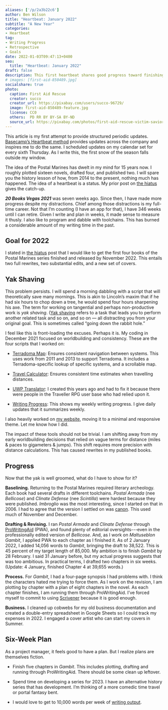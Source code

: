 ```yaml
---
aliases: ['/p/2a3b22c6']
author: Ben Wilson
title: "Heartbeat: January 2022"
subtitle: "A New Year"
categories:
- Heartbeat
tag:
- Writing Progress
- Retrospective
- Goals
date: 2022-01-03T09:47:13+0400
seo:
  title: "Heartbeat: January 2022"
draft: false
description: This first heartbeat shares good progress toward finishing 4 books in 2022.
# images: [first-aid-850489.jpg]
socialshare: true
photo:
  caption: First Aid Rescue
  creator: succo
  creator_url: https://pixabay.com/users/succo-96729/
  image: first-aid-850489-feature.jpg
  license: CC0
  others:  PD RR BY BY-SA BY-ND
  source_url: https://pixabay.com/photos/first-aid-rescue-victim-savior-850489/
---
```


This article is my first attempt to provide structured periodic updates. [Basecamp’s Heartbeat method](https://world.hey.com/jason/what-s-in-a-heartbeat-4fd72d0e) provides updates across the company and inspires me to do the same. I scheduled updates on my calendar set for every sixth Thursday. As I write this, the first snow of the season falls outside my window.

The idea of the Postal Marines has dwelt in my mind for 15 years now. I roughly plotted sixteen novels, drafted four, and published two. I will spare you the history lesson of how, from 2014 to the present, nothing much has happened. The idea of a heartbeat is a status. My prior post on [the hiatus](/p/223fe4c7) gives the catch-up.

***20 Books Vegas 2021*** was seven weeks ago. Since then, I have made more progress despite my distractions. Chief among those distractions is my full-time career. Not that I’m counting (I have an app for that), I have 346 weeks until I can retire. Given I write and plan in weeks, it made sense to measure it thusly. I also like to program and dabble with toolchains. This has burned a considerable amount of my writing time in the past.

## Goal for 2022

I stated in [the hiatus](/p/223fe4c7) post that I would like to get the first four books of the Postal Marines series finished and released by November 2022. This entails two full rewrites, two substantial edits, and a new set of covers.

## Yak Shaving

This problem persists. I will spend a morning dabbling with a script that will theoretically save many mornings. This is akin to Lincoln’s maxim that if he had six hours to chop down a tree, he would spend four hours sharpening his axe. The term for working on tangential and perhaps non-productive work is *yak shaving*. ([Yak shaving](https://americanexpress.io/yak-shaving/) refers to a task that leads you to perform another related task and so on, and so on — all distracting you from your original goal. This is sometimes called “going down the rabbit hole.”

I feel like this is front-loading the excuses. Perhaps it is. My coding in December 2021 focused on worldbuilding and consistency. These are the four scripts that I worked on:

* [Terradoma Map](/tools/69939382): Ensures consistent navigation between systems. This uses work from 2011 and 2013 to support Terradoma. It includes a Terradoma-specific lookup of specific systems, and a scrollable map.

* [Travel Calculator](/tools/6561642b): Ensures consistent time estimates when travelling distances.

* [UWP Translator](/tools/6bce898c): I created this years ago and had to fix it because there were people in the Traveller RPG user base who had relied upon it.

* [Writing Progress](/tools/2a42a84a): This shows my weekly writing progress. I give daily updates that it summarizes weekly.

I also heavily worked on [my website](https://benwilson.io/), moving it to a minimal and responsive theme. Let me know how I did.

The impact of these tools should not be trivial. I am shifting away from my early worldbuilding decisions that relied on vague terms for distance (miles & paces to gigameters & jumps). This shift requires more precision with distance calculations. This has caused rewrites in my published books.

## Progress

Now that the yak is well groomed, what do I have to show for it?

**Baselining.** Returning to the Postal Marines required literary archeology. Each book had several drafts in different toolchains. *Postal Armada* (nee *Bellicose*) and *Clinate Defense* (nee *Scintilla*) were hardest because they were published. *Imbroglio* was the most interesting, since I started on that in 2006. I had to agree that the version I settled on was [canon](https://en.wikipedia.org/wiki/Canon_%28fiction%29). This used much of November and December.

**Drafting & Revising.** I ran *Postal Armada* and *Clinate Defense* through [ProWritingAid](http://prowritingaid.com) (PWA), and found plenty of editorial oversights---even in the professionally edited version of *Bellicose*. And, as I work on *Maltuseblon Gambit*, I applied PWA to each chapter as I finished it. As of 2 January 2022, I added 14,056 words to *Gambit*, bringing the draft to 38,522. This is 45 percent of my target length of 85,000. My ambition is to finish *Gambit* by 28 February. I said 31 January before, but my actual progress suggests that was too ambitious. In practical terms, I drafted two chapters in six weeks. (Update: 4 January, finished Chapter 4 at 39,655 words.)

**Process.** For *Gambit*, I had a four-page synopsis I had problems with. I think the characters hated me trying to force them. As I work on the revision, I am plotting by chapter with a plan of eight chapters in the novel. As each chapter finishes, I am running them through ProWritingAid. I’ve forced myself to commit to using [Scrivener](https://www.literatureandlatte.com/scrivener/overview) because it is good enough.

**Business.** I cleaned up cobwebs for my old business documentation and created a double-entry spreadsheet in Google Sheets so I could track my expenses in 2022. I engaged a cover artist who can start my covers in Summer.

## Six-Week Plan

As a project manager, it feels good to have a plan. But I realize plans are themselves fiction.

* Finish five chapters in *Gambit*. This includes plotting, drafting and running through ProWritingAid. There should be some clean up leftover.

* Spend time on developing a series for 2023. I have an alternative history series that has development. I’m thinking of a more comedic time travel or portal fantasy bent.

* I would love to get to 10,000 words per week of [writing output](/tools/2a42a84a).